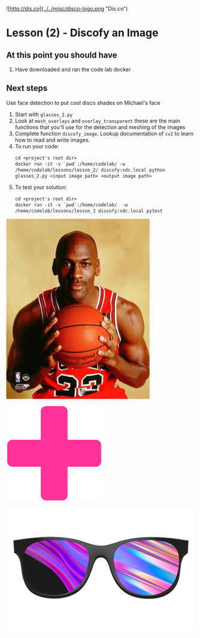 ![http://dis.co](../../misc/disco-logo.png "Dis.co")

# Lesson (2) - Discofy an Image
## At this point you should have
1. Have downloaded and ran the code lab docker 

## Next steps  
Use face detection to put cool disco shades on Michael's face
1. Start with `glasses_2.py`
1. Look at `mesh_overlays` and `overlay_transparent` 
these are the main functions that you'll use for the detection and meshing 
of the images 
1. Complete function `discofy_image`. Lookup documentation of `cv2` 
to learn how to read and write images.
1. To run your code:
    ```{r, engine='bash', discofy_image}
    cd <project's root dir> 
    docker run -it -v `pwd`:/home/codelab/ -w /home/codelab/lessons/lesson_2/ discofy:sdc.local python glasses_2.py <input image path> <output image path>
    ``` 
1. To test your solution: 
    ```{r, engine='bash', run_pytest}
    cd <project's root dir>
    docker run -it -v `pwd`:/home/codelab/  -w /home/codelab/lessons/lesson_2 discofy:sdc.local pytest
    ```


  
![](michael.jpg) 

![](plus.png) 

![](disco_glasses.png)
